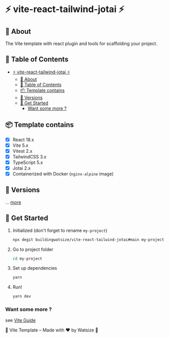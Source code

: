 # ⚡ vite-react-tailwind-jotai ⚡

## 📘 About

The Vite template with react plugin and tools for scaffolding your project.

## 📝 Table of Contents

- [⚡ vite-react-tailwind-jotai ⚡](#-vite-react-tailwind-jotai-)
  - [📘 About](#-about)
  - [📝 Table of Contents](#-table-of-contents)
  - [📦 Template contains](#-template-contains)
  - [📝 Versions](#-versions)
  - [📌 Get Started](#-get-started)
    - [Want some more ?](#want-some-more-)

## 📦 Template contains

- [x] React 18.x
- [x] Vite 5.x
- [x] Vitest 2.x
- [x] TailwindCSS 3.x
- [x] TypeScript 5.x
- [x] Jotai 2.x
- [x] Containerized with Docker (`nginx-alpine` image)

## 📝 Versions

... [more](./CHANGELOG.md)

## 📌 Get Started

1. Initialized (don't forget to rename `my-project`)

    ```bash
    npx degit buildingwatsize/vite-react-tailwind-jotai#main my-project
    ```

2. Go to project folder

    ```bash
    cd my-project
    ```

3. Set up dependencies

    ```bash
    yarn
    ```

4. Run!

    ```bash
    yarn dev
    ```

### Want some more ?

see [Vite Guide](https://vitejs.dev/guide/)

🌈 Vite Template – Made with ❤️ by Watsize 🌈
